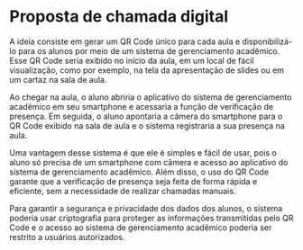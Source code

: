 # Proposta de chamada digital

A ideia consiste em gerar um QR Code único para cada aula e disponibilizá-lo para os alunos por meio de um sistema de gerenciamento acadêmico. Esse QR Code seria exibido no início da aula, em um local de fácil visualização, como por exemplo, na tela da apresentação de slides ou em um cartaz na sala de aula.

Ao chegar na aula, o aluno abriria o aplicativo do sistema de gerenciamento acadêmico em seu smartphone e acessaria a função de verificação de presença. Em seguida, o aluno apontaria a câmera do smartphone para o QR Code exibido na sala de aula e o sistema registraria a sua presença na aula.

Uma vantagem desse sistema é que ele é simples e fácil de usar, pois o aluno só precisa de um smartphone com câmera e acesso ao aplicativo do sistema de gerenciamento acadêmico. Além disso, o uso do QR Code garante que a verificação de presença seja feita de forma rápida e eficiente, sem a necessidade de realizar chamadas manuais.

Para garantir a segurança e privacidade dos dados dos alunos, o sistema poderia usar criptografia para proteger as informações transmitidas pelo QR Code e o acesso ao sistema de gerenciamento acadêmico poderia ser restrito a usuários autorizados.
